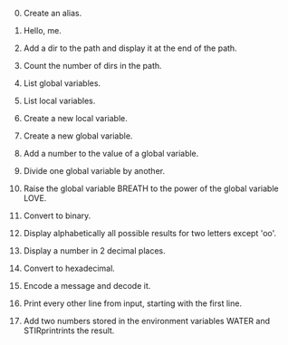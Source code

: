 0. Create an alias.

1. Hello, me.

2. Add a dir to the path and display it at the end of the path.

3. Count the number of dirs in the path.

4. List global variables.

5. List local variables.

6. Create a new local variable.

7. Create a new global variable.

8. Add a number to the value of a global variable.

9. Divide one global variable by another.

10. Raise the global variable BREATH to the power of the global variable LOVE.

11. Convert to binary.

12. Display alphabetically all possible results for two letters except 'oo'.

13. Display a number in 2 decimal places.

100. Convert to hexadecimal.

101. Encode a message and decode it.

102. Print every other line from input, starting with the first line.

103. Add two numbers stored in the environment variables WATER and STIRprintrints the result.
